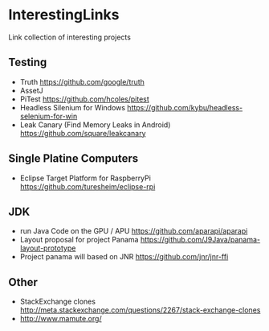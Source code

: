 # InterestingLinks
Link collection of interesting projects

## Testing

 * Truth https://github.com/google/truth
 * AssetJ
 * PiTest https://github.com/hcoles/pitest
 * Headless Silenium for Windows https://github.com/kybu/headless-selenium-for-win
 * Leak Canary (Find Memory Leaks in Android) https://github.com/square/leakcanary


## Single Platine Computers
 * Eclipse Target Platform for RaspberryPi https://github.com/turesheim/eclipse-rpi

## JDK
 * run Java Code on the GPU / APU  https://github.com/aparapi/aparapi
 * Layout proposal for project Panama https://github.com/J9Java/panama-layout-prototype
 * Project panama will based on JNR https://github.com/jnr/jnr-ffi

## Other
 * StackExchange clones http://meta.stackexchange.com/questions/2267/stack-exchange-clones
  * http://www.mamute.org/
